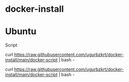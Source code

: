 # docker-install
# Ubuntu

Script

curl https://raw.githubusercontent.com/ugurbzkrt/docker-install/main/docker-script | bash -


curl https://raw.githubusercontent.com/ugurbzkrt/docker-install/main/docker-script | bash -
